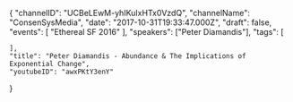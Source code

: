 {
    "channelID": "UCBeLEwM-yhIKuIxHTx0VzdQ",
    "channelName": "ConsenSysMedia",
    "date": "2017-10-31T19:33:47.000Z",
    "draft": false,
    "events": [
        "Ethereal SF 2016"
    ],
    "speakers": ["Peter Diamandis"],
    "tags": [

    ],
    "title": "Peter Diamandis - Abundance & The Implications of Exponential Change",
    "youtubeID": "awxPKtY3enY"
}
